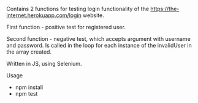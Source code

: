 Contains 2 functions for testing login functionality of the https://the-internet.herokuapp.com/login website.

First function - positive test for registered user.

Second function - negative test, which accepts argument with username and password. Is called in the loop for each instance of the invalidUser in the array created.

Written in JS, using Selenium.

Usage
- npm install
- npm test
